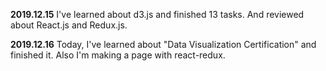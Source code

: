 **2019.12.15**
I've learned about d3.js and finished 13 tasks.
And reviewed about React.js and Redux.js.

**2019.12.16**
Today, I've learned about "Data Visualization Certification" and finished it.
Also I'm making a page with react-redux.
